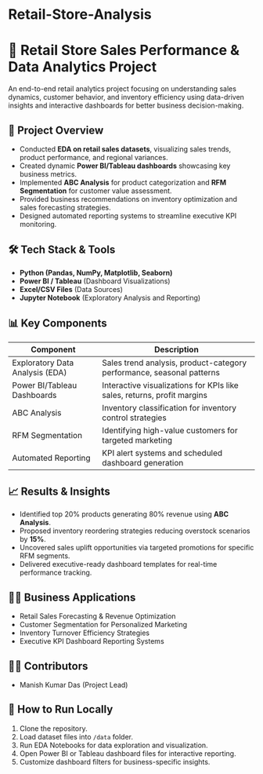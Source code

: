 # Retail-Store-Analysis
# 🛒 Retail Store Sales Performance & Data Analytics Project

An end-to-end retail analytics project focusing on understanding sales dynamics, customer behavior, and inventory efficiency using data-driven insights and interactive dashboards for better business decision-making.

## 🚀 Project Overview
- Conducted **EDA on retail sales datasets**, visualizing sales trends, product performance, and regional variances.
- Created dynamic **Power BI/Tableau dashboards** showcasing key business metrics.
- Implemented **ABC Analysis** for product categorization and **RFM Segmentation** for customer value assessment.
- Provided business recommendations on inventory optimization and sales forecasting strategies.
- Designed automated reporting systems to streamline executive KPI monitoring.

## 🛠️ Tech Stack & Tools
- **Python (Pandas, NumPy, Matplotlib, Seaborn)**
- **Power BI / Tableau** (Dashboard Visualizations)
- **Excel/CSV Files** (Data Sources)
- **Jupyter Notebook** (Exploratory Analysis and Reporting)

## 📊 Key Components
| Component                             | Description                                                            |
|---------------------------------------|------------------------------------------------------------------------|
| Exploratory Data Analysis (EDA)       | Sales trend analysis, product-category performance, seasonal patterns  |
| Power BI/Tableau Dashboards           | Interactive visualizations for KPIs like sales, returns, profit margins |
| ABC Analysis                          | Inventory classification for inventory control strategies              |
| RFM Segmentation                      | Identifying high-value customers for targeted marketing                |
| Automated Reporting                   | KPI alert systems and scheduled dashboard generation                   |

## 📈 Results & Insights
- Identified top 20% products generating 80% revenue using **ABC Analysis**.
- Proposed inventory reordering strategies reducing overstock scenarios by **15%**.
- Uncovered sales uplift opportunities via targeted promotions for specific RFM segments.
- Delivered executive-ready dashboard templates for real-time performance tracking.

## 🧑‍💼 Business Applications
- Retail Sales Forecasting & Revenue Optimization
- Customer Segmentation for Personalized Marketing
- Inventory Turnover Efficiency Strategies
- Executive KPI Dashboard Reporting Systems

## 👨‍💻 Contributors
- Manish Kumar Das (Project Lead)

## 🏁 How to Run Locally
1. Clone the repository.
2. Load dataset files into `/data` folder.
3. Run EDA Notebooks for data exploration and visualization.
4. Open Power BI or Tableau dashboard files for interactive reporting.
5. Customize dashboard filters for business-specific insights.
